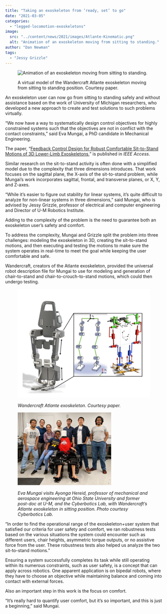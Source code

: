 ```yaml
---
title: "Taking an exoskeleton from ‘ready, set’ to go"
date: "2021-03-05"
categories: 
  - "legged-locomotion-exoskeletons"
image: 
  src: "../content/news/2021/images/Atlante-Kinematic.png"
  alt: "Animation of an exoskeleton moving from sitting to standing."
author: "Dan Newman"
tags:
  - "Jessy Grizzle"
---
```


<figure>

![Animation of an exoskeleton moving from sitting to standing.](images/sit-to-stand.gif)

<figcaption>

A virtual model of the Wandercraft Atlante exoskeleton moving from sitting to standing position. Courtesy paper.

</figcaption>

</figure>

An exoskeleton user can now go from sitting to standing safely and without assistance based on the work of University of Michigan researchers, who developed a new approach to create and test solutions to such problems virtually.

“We now have a way to systematically design control objectives for highly constrained systems such that the objectives are not in conflict with the contact constraints,” said Eva Mungai, a PhD candidate in Mechanical Engineering. 

The paper, “[Feedback Control Design for Robust Comfortable Sit-to-Stand Motions of 3D Lower-Limb Exoskeletons](https://ieeexplore.ieee.org/abstract/document/9303457),” is published in _IEEE Access_.

Similar research on the sit-to-stand activity is often done with a simplified model due to the complexity that three dimensions introduces. That work focuses on the sagittal plane, the X-axis of the sit-to-stand problem, while Mungai’s work incorporates sagittal, frontal, and transverse planes, or X, Y, and Z-axes.

<!--more-->

“While it’s easier to figure out stability for linear systems, it’s quite difficult to analyze for non-linear systems in three dimensions,” said Mungai, who is advised by Jessy Grizzle, professor of electrical and computer engineering and Director of U-M Robotics Institute.

Adding to the complexity of the problem is the need to guarantee both an exoskeleton user’s safety and comfort.

To address the complexity, Mungai and Grizzle split the problem into three challenges: modeling the exoskeleton in 3D, creating the sit-to-stand motions, and then executing and testing the motions to make sure the system operates in real-time to meet the goal while keeping the user comfortable and safe.

Wandercraft, creators of the Atlante exoskeleton, provided the universal robot description file for Mungai to use for modeling and generation of chair-to-stand and chair-to-crouch-to-stand motions, which could then undergo testing.

<figure>

![Wandercraft Atlante exoskeleton model.](images/Atlante-Kinematic-1024x843.png)

<figcaption>

_Wandercraft Atlante exoskeleton. Courtesy paper._

</figcaption>

</figure>

<figure>

![Eva Mungai visits Ayonga Hereid, professor of mechanical and aerospace engineering at Ohio State University and former post-doc at U-M, and the Cyberbotics Lab, with Wandercraft’s Atlante exoskeleton in sitting position. Photo courtesy Cyberbotics Lab.](images/OSU-visit-300x233.jpg)

<figcaption>

_Eva Mungai visits Ayonga Hereid, professor of mechanical and aerospace engineering at Ohio State University and former post-doc at U-M, and the Cyberbotics Lab, with Wandercraft’s Atlante exoskeleton in sitting position. Photo courtesy Cyberbotics Lab._

</figcaption>

</figure>

“In order to find the operational range of the exoskeleton+user system that satisfied our criteria for user safety and comfort, we ran robustness tests based on the various situations the system could encounter such as different users, chair heights, asymmetric torque outputs, or no assistive force from the user. These robustness tests also helped us analyze the two sit-to-stand motions.”

Ensuring a system successfully completes its task while still operating within its numerous constraints, such as user safety, is a concept that can apply across robotics. One apparent application is on bipedal robots, where they have to choose an objective while maintaining balance and coming into contact with external forces.

Also an important step in this work is the focus on comfort.

“It’s really hard to quantify user comfort, but it’s so important, and this is just a beginning,” said Mungai.
